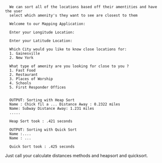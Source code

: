 
      We can sort all of the locations based off their amentities and have the user
      select which amenity's they want to see are closest to them
     
      Welcome to our Mapping Application:
     
      Enter your Longitude Location:
     
      Enter your Latitude Location:
     
      Which City would you like to know close locations for:
      1. Gainesville
      2. New York
     
      What type of amenity are you looking for close to you ?
      1. Fast Food
      2. Restaurant
      3. Places of Worship
      4. Schools
      5. First Responder Offices
     
     
      OUTPUT: Sorting with Heap Sort
      Name : Chick fil a ... Distance Away : 0.2322 miles
      Name: Subway Distance Away: 1.231 miles
      .....
     
      Heap Sort took : .421 seconds
     
      OUTPUT: Sorting with Quick Sort
      Name :....
      Name : ...
     
      Quick Sort took : .425 seconds
     
     

   Just call your calculate distances methods and heapsort and quicksort.
